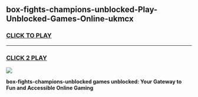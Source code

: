 
## box-fights-champions-unblocked-Play-Unblocked-Games-Online-ukmcx
<h3>
<a href="https://premium76.site?title=box-fights-champions-unblocked&ref=25A">CLICK TO PLAY</a></h3>
<hr>

<h3>
<a href="https://premium76.site?title=box-fights-champions-unblocked&ref=25A">CLICK 2 PLAY</a>
  
</h3>

<a href="https://premium76.site?title=box-fights-champions-unblocked&ref=25A"><img src="https://clearcache.store/games.png"></a>


**box-fights-champions-unblocked games unblocked: Your Gateway to Fun and Accessible Online Gaming**
